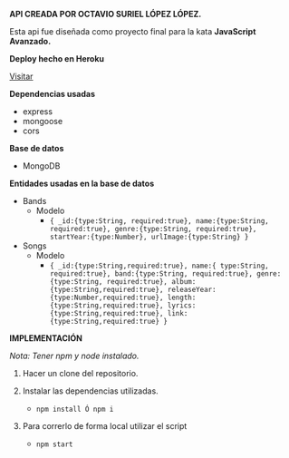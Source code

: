 **API CREADA POR OCTAVIO SURIEL LÓPEZ LÓPEZ.**

Esta api fue diseñada como proyecto final para la kata **JavaScript Avanzado.**

**Deploy hecho en Heroku**

[Visitar](https://app-api-devf.herokuapp.com/)

**Dependencias usadas**

* express
* mongoose
* cors

**Base de datos**

* MongoDB

**Entidades usadas en la base de datos**

* Bands
  * Modelo
    * `{ _id:{type:String, required:true}, name:{type:String, required:true}, genre:{type:String, required:true}, startYear:{type:Number}, urlImage:{type:String} }`
* Songs
  * Modelo
    * `{
          _id:{type:String,required:true},
          name:{ type:String, required:true},
          band:{type:String, required:true},
          genre:{type:String, required:true},
          album:{type:String,required:true},
          releaseYear:{type:Number,required:true},
          length:{type:String,required:true},
          lyrics:{type:String,required:true},
          link:{type:String,required:true}
      }`


**IMPLEMENTACIÓN**

*Nota: Tener npm y node instalado.*

1. Hacer un clone del repositorio.
2. Instalar las dependencias utilizadas.

   * `npm install Ó npm i`
3. Para correrlo de forma local utilizar el script

   * `npm start`
